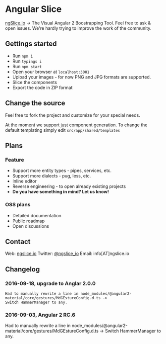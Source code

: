 # Angular Slice
[ngSlice.io](http://nglsice.io) -> The Visual Angular 2 Boostrapping Tool.
Feel free to ask & open issues. We're hardly trying to improve the work of the community.

## Gettings started

 - Run `npm i`
 - Run `typings i`
 - Run `npm start`
 - Open your browser at `localhost:3001`
 - Upload your images - for now PNG and JPG formats are supported.
 - Slice the components
 - Export the code in ZIP format
 
## Change the source
 Feel free to fork the project and customize for your special needs.
 
 At the moment we support just component generation. 
 To change the default templating simply edit `src/app/shared/templates`
 
 
## Plans
### Feature
 - Support more entity types - pipes, services, etc.
 - Support more dialects - pug, less, etc.
 - Inline editor
 - Reverse engineering - to open already existing projects
 - **Do you have something in mind? Let us know!**

### OSS plans
 - Detailed documentation
 - Public roadmap
 - Open discussions
  
## Contact
Web: [ngslice.io](http://ngslice.io)
Twitter: [@ngslice_io](http://twitter.com/ngslice_io)
Email: info[AT]ngslice.io
  
## Changelog

### 2016-09-18, upgrade to Anglar 2.0.0
    Had to manually rewrite a line in node_modules/@angular2-material/core/gestures/MdGEstureConfig.d.ts ->
    Switch HammerManager to any.

### 2016-09-03, Angular 2 RC.6
  Had to manually rewrite a line in node_modules/@angular2-material/core/gestures/MdGEstureConfig.d.ts ->
  Switch HammerManager to any.
